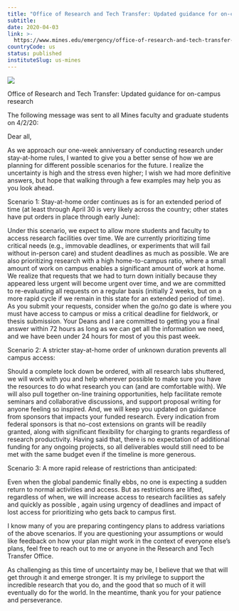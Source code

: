 ```yaml
---
title: "Office of Research and Tech Transfer: Updated guidance for on-campus research"
subtitle: 
date: 2020-04-03
link: >-
  https://www.mines.edu/emergency/office-of-research-and-tech-transfer-updated-guidance-for-on-campus-research/
countryCode: us
status: published
instituteSlug: us-mines
---
```

![](https://www.mines.edu/wp-content/uploads/assets/icon_triangle_4c_r-512x512.png)

Office of Research and Tech Transfer: Updated guidance for on-campus research

The following message was sent to all Mines faculty and graduate students on 4/2/20:

Dear all,

As we approach our one-week anniversary of conducting research under stay-at-home rules, I wanted to give you a better sense of how we are planning for different possible scenarios for the future. I realize the uncertainty is high and the stress even higher; I wish we had more definitive answers, but hope that walking through a few examples may help you as you look ahead.

Scenario 1: Stay-at-home order continues as is for an extended period of time (at least through April 30 is very likely across the country; other states have put orders in place through early June):

Under this scenario, we expect to allow more students and faculty to access research facilities over time. We are currently prioritizing time critical needs (e.g., immovable deadlines, or experiments that will fail without in-person care) and student deadlines as much as possible. We are also prioritizing research with a high home-to-campus ratio, where a small amount of work on campus enables a significant amount of work at home. We realize that requests that we had to turn down initially because they appeared less urgent will become urgent over time, and we are committed to re-evaluating all requests on a regular basis (initially 2 weeks, but on a more rapid cycle if we remain in this state for an extended period of time). As you submit your requests, consider when the go/no go date is where you must have access to campus or miss a critical deadline for fieldwork, or thesis submission. Your Deans and I are committed to getting you a final answer within 72 hours as long as we can get all the information we need, and we have been under 24 hours for most of you this past week.

Scenario 2: A stricter stay-at-home order of unknown duration prevents all campus access:

Should a complete lock down be ordered, with all research labs shuttered, we will work with you and help wherever possible to make sure you have the resources to do what research you can (and are comfortable with). We will also pull together on-line training opportunities, help facilitate remote seminars and collaborative discussions, and support proposal writing for anyone feeling so inspired. And, we will keep you updated on guidance from sponsors that impacts your funded research. Every indication from federal sponsors is that no-cost extensions on grants will be readily granted, along with significant flexibility for charging to grants regardless of research productivity. Having said that, there is no expectation of additional funding for any ongoing projects, so all deliverables would still need to be met with the same budget even if the timeline is more generous.

Scenario 3: A more rapid release of restrictions than anticipated:

Even when the global pandemic finally ebbs, no one is expecting a sudden return to normal activities and access. But as restrictions are lifted, regardless of when, we will increase access to research facilities as safely and quickly as possible , again using urgency of deadlines and impact of lost access for prioritizing who gets back to campus first.

I know many of you are preparing contingency plans to address variations of the above scenarios. If you are questioning your assumptions or would like feedback on how your plan might work in the context of everyone else’s plans, feel free to reach out to me or anyone in the Research and Tech Transfer Office.

As challenging as this time of uncertainty may be, I believe that we that will get through it and emerge stronger. It is my privilege to support the incredible research that you do, and the good that so much of it will eventually do for the world. In the meantime, thank you for your patience and perseverance.